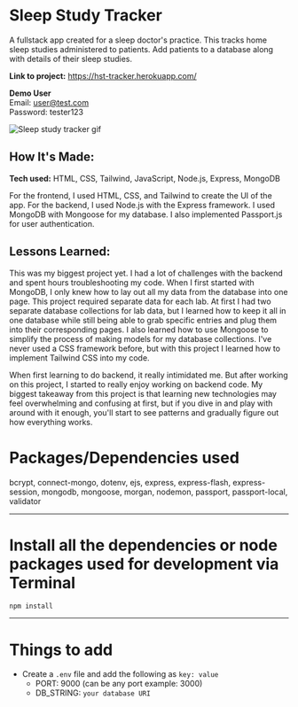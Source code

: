 # Sleep Study Tracker
A fullstack app created for a sleep doctor's practice. This tracks home sleep studies administered to patients. Add patients to a database along with details of their sleep studies.

**Link to project:** https://hst-tracker.herokuapp.com/

**Demo User** <br>
Email: user@test.com <br>
Password: tester123

![Sleep study tracker gif](https://i.imgur.com/vrgWCPA.gif)

## How It's Made:

**Tech used:** HTML, CSS, Tailwind, JavaScript, Node.js, Express, MongoDB

For the frontend, I used HTML, CSS, and Tailwind to create the UI of the app. For the backend, I used Node.js with the Express framework. I used MongoDB with Mongoose for my database. I also implemented Passport.js for user authentication. 

## Lessons Learned:

This was my biggest project yet. I had a lot of challenges with the backend and spent hours troubleshooting my code. When I first started with MongoDB, I only knew how to lay out all my data from the database into one page. This project required separate data for each lab. At first I had two separate database collections for lab data, but I learned how to keep it all in one database while still being able to grab specific entries and plug them into their corresponding pages. I also learned how to use Mongoose to simplify the process of making models for my database collections. I've never used a CSS framework before, but with this project I learned how to implement Tailwind CSS into my code.

When first learning to do backend, it really intimidated me. But after working on this project, I started to really enjoy working on backend code. My biggest takeaway from this project is that learning new technologies may feel overwhelming and confusing at first, but if you dive in and play with around with it enough, you'll start to see patterns and gradually figure out how everything works.

# Packages/Dependencies used 

bcrypt, connect-mongo, dotenv, ejs, express, express-flash, express-session, mongodb, mongoose, morgan, nodemon, passport, passport-local, validator

---

# Install all the dependencies or node packages used for development via Terminal

`npm install` 

---

# Things to add

- Create a `.env` file and add the following as `key: value` 
  - PORT: 9000 (can be any port example: 3000) 
  - DB_STRING: `your database URI` 
